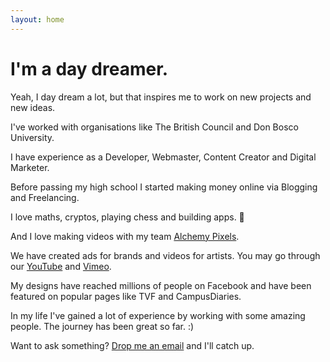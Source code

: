 ```yaml
---
layout: home
---
```

# I'm a day dreamer.

Yeah, I day dream a lot, but that inspires me to work on new projects and new ideas.

I've worked with organisations like The British Council and Don Bosco University.

I have experience as a Developer, Webmaster, Content Creator and Digital Marketer.

Before passing my high school I started making money online via Blogging and Freelancing.

I love maths, cryptos, playing chess and building apps. 🚀 

And I love making videos with my team [Alchemy Pixels](http://alchemypixels.com).

We have created ads for brands and videos for artists. You may go through our [YouTube](http://youtube.com/alchemypixels) and [Vimeo](http://vimeo.com/alchemypixels).

My designs have reached millions of people on Facebook and have been featured on popular pages like TVF and CampusDiaries.

In my life I've gained a lot of experience by working with some amazing people. The journey has been great so far. :)

Want to ask something? [Drop me an email](mailto:avi@alchemypixels.com) and I'll catch up.
